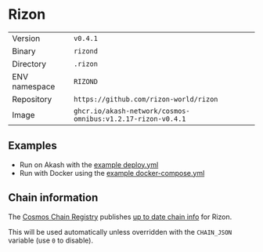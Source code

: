 # Rizon

| | |
|---|---|
|Version|`v0.4.1`|
|Binary|`rizond`|
|Directory|`.rizon`|
|ENV namespace|`RIZOND`|
|Repository|`https://github.com/rizon-world/rizon`|
|Image|`ghcr.io/akash-network/cosmos-omnibus:v1.2.17-rizon-v0.4.1`|

## Examples

- Run on Akash with the [example deploy.yml](./deploy.yml)
- Run with Docker using the [example docker-compose.yml](./docker-compose.yml)

## Chain information

The [Cosmos Chain Registry](https://github.com/cosmos/chain-registry) publishes [up to date chain info](https://raw.githubusercontent.com/cosmos/chain-registry/master/rizon/chain.json) for Rizon.

This will be used automatically unless overridden with the `CHAIN_JSON` variable (use `0` to disable).
